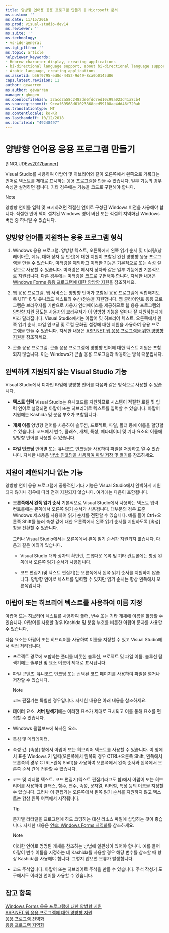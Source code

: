 ```yaml
---
title: 양방향 언어용 응용 프로그램 만들기 | Microsoft 문서
ms.custom: ''
ms.date: 11/15/2016
ms.prod: visual-studio-dev14
ms.reviewer: ''
ms.suite: ''
ms.technology:
- vs-ide-general
ms.tgt_pltfrm: ''
ms.topic: article
helpviewer_keywords:
- Hebrew character display, creating applications
- bi-directional language support, about bi-directional language support
- Arabic language, creating applications
ms.assetid: b56f9795-ed8d-4452-9d49-8ca0b0145d86
caps.latest.revision: 11
author: gewarren
ms.author: gewarren
manager: ghogen
ms.openlocfilehash: 32acd2a58c2482de6fdd7ed10c99a023d41a8cb4
ms.sourcegitcommit: 9ceaf69568d61023868ced59108ae4dd46f720ab
ms.translationtype: MT
ms.contentlocale: ko-KR
ms.lasthandoff: 10/12/2018
ms.locfileid: "49248497"
---
```

# <a name="creating-applications-in-bi-directional-languages"></a>양방향 언어용 응용 프로그램 만들기
[!INCLUDE[vs2017banner](../includes/vs2017banner.md)]

Visual Studio를 사용하여 아랍어 및 히브리어와 같이 오른쪽에서 왼쪽으로 기록되는 언어로 텍스트를 제대로 표시하는 응용 프로그램을 만들 수 있습니다. 일부 기능의 경우 속성만 설정하면 됩니다. 기타 경우에는 기능을 코드로 구현해야 합니다.  
  
> [!NOTE]
>  양방향 언어를 입력 및 표시하려면 적절한 언어로 구성된 Windows 버전을 사용해야 합니다. 적절한 언어 팩이 설치된 Windows 영어 버전 또는 적절히 지역화된 Windows 버전 중 하나일 수 있습니다.  
  
## <a name="types-of-application-that-support-bi-directional-languages"></a>양방향 언어를 지원하는 응용 프로그램 형식  
  
1.  Windows 응용 프로그램. 양방향 텍스트, 오른쪽에서 왼쪽 읽기 순서 및 미러링(창 레이아웃, 메뉴, 대화 상자 등 반전)에 대한 지원이 포함된 완전 양방향 응용 프로그램을 만들 수 있습니다. 미러링을 제외하고 이러한 기능은 기본적으로 또는 속성 설정으로 사용할 수 있습니다. 미러링은 메시지 상자와 같은 일부 기능에만 기본적으로 지원됩니다. 다른 경우에는 미러링을 코드로 구현해야 합니다. 자세한 내용은 [Windows Forms 응용 프로그램에 대한 양방향 지원](http://msdn.microsoft.com/library/7b622fa4-f390-4e4d-b624-83a1917cccf2)을 참조하세요.  
  
2.  웹 응용 프로그램. 웹 서비스는 양방향 언어가 포함된 응용 프로그램에 적합해지도록 UTF-8 및 유니코드 텍스트의 수신/전송을 지원합니다. 웹 클라이언트 응용 프로그램은 브라우저를 기반으로 사용자 인터페이스를 제공하므로 웹 응용 프로그램의 양방향 지원 정도는 사용자의 브라우저가 이 양방향 기능을 얼마나 잘 지원하는지에 따라 달라집니다. Visual Studio에서는 아랍어 및 히브리어 텍스트, 오른쪽에서 왼쪽 읽기 순서, 파일 인코딩 및 로컬 문화권 설정에 대한 지원을 사용하여 응용 프로그램을 만들 수 있습니다. 자세한 내용은 [ASP.NET 웹 응용 프로그램을 위한 양방향 지원](http://msdn.microsoft.com/library/5576f9b1-9b86-41ef-8354-092d366bcd03)을 참조하세요.  
  
3.  콘솔 응용 프로그램. 콘솔 응용 프로그램에 양방향 언어에 대한 텍스트 지원은 포함되지 않습니다. 이는 Windows가 콘솔 응용 프로그램과 작동하는 방식 때문입니다.  
  
## <a name="visual-studio-features-that-are-fully-supported"></a>완벽하게 지원되지 않는 Visual Studio 기능  
 Visual Studio에서 디자인 타임에 양방향 언어를 다음과 같은 방식으로 사용할 수 있습니다.  
  
-   **텍스트 입력** Visual Studio는 유니코드를 지원하므로 시스템이 적절한 로캘 및 입력 언어로 설정되면 아랍어 또는 히브리어로 텍스트를 입력할 수 있습니다. 아랍어 지원에는 Kashida 및 분음 부호가 포함됩니다.  
  
-   **개체 이름** 양방향 언어를 사용하여 솔루션, 프로젝트, 파일, 폴더 등에 이름을 할당할 수 있습니다. 코드에서 변수, 클래스, 개체, 특성, 메타데이터 및 기타 요소의 이름에 양방향 언어를 사용할 수 있습니다.  
  
-   **파일 인코딩** 언어별 또는 유니코드 인코딩을 사용하여 파일을 저장하고 열 수 있습니다. 자세한 내용은 [방법: 인코딩을 사용하여 파일 저장 및 열기](../ide/how-to-save-and-open-files-with-encoding.md)를 참조하세요.  
  
## <a name="features-with-limited-or-no-support"></a>지원이 제한되거나 없는 기능  
 양방향 언어 응용 프로그램에 공통적인 기타 기능은 Visual Studio에서 완벽하게 지원되지 않거나 경우에 따라 전혀 지원되지 않습니다. 여기에는 다음이 포함됩니다.  
  
-   **오른쪽에서 왼쪽 읽기 순서** 기본적으로 Visual Studio에서 사용하는 텍스트 입력 컨트롤에는 왼쪽에서 오른쪽 읽기 순서가 사용됩니다. 대부분의 경우 표준 Windows 제스처를 사용하여 읽기 순서를 전환할 수 있습니다. 예를 들어 Ctrl+오른쪽 Shift를 눌러 속성 값에 대한 오른쪽에서 왼쪽 읽기 순서를 지원하도록 [속성] 창을 전환할 수 있습니다.  
  
     그러나 Visual Studio에서는 오른쪽에서 왼쪽 읽기 순서가 지원되지 않습니다. 다음과 같은 예외가 있습니다.  
  
    -   Visual Studio 대화 상자의 확인란, 드롭다운 목록 및 기타 컨트롤에는 항상 왼쪽에서 오른쪽 읽기 순서가 사용됩니다.  
  
    -   코드 편집기(및 텍스트 편집기)는 오른쪽에서 왼쪽 읽기 순서를 지원하지 않습니다. 양방향 언어로 텍스트를 입력할 수 있지만 읽기 순서는 항상 왼쪽에서 오른쪽입니다.  
  
## <a name="naming-things-using-arabic-or-hebrew-text"></a>아랍어 또는 히브리어 텍스트를 사용하여 이름 지정  
 아랍어 또는 히브리어 텍스트를 사용하여 폴더, 변수 또는 기타 개체에 이름을 할당할 수 있습니다. 아랍어를 사용할 경우 Kashida 및 분음 부호를 비롯한 아랍어 문자를 사용할 수 있습니다.  
  
 다음 요소는 아랍어 또는 히브리어를 사용하여 이름을 지정할 수 있고 Visual Studio에서 직접 처리됩니다.  
  
-   프로젝트 경로에 포함하는 폴더를 비롯한 솔루션, 프로젝트 및 파일 이름. 솔루션 탐색기에는 솔루션 및 요소 이름이 제대로 표시됩니다.  
  
-   파일 콘텐츠. 유니코드 인코딩 또는 선택된 코드 페이지를 사용하여 파일을 열거나 저장할 수 있습니다.  
  
    > [!NOTE]
    >  코드 편집기는 특별한 경우입니다. 자세한 내용은 아래 내용을 참조하세요.  
  
-   데이터 요소. **서버 탐색기**에는 이러한 요소가 제대로 표시되고 이를 통해 요소를 편집할 수 있습니다.  
  
-   Windows 클립보드에 복사된 요소.  
  
-   특성 및 메타데이터.  
  
-   속성 값. [속성] 창에서 아랍어 또는 히브리어 텍스트를 사용할 수 있습니다. 이 창에서 표준 Windows 키 입력(오른쪽에서 왼쪽의 경우 CTRL+오른쪽 Shift, 왼쪽에서 오른쪽의 경우 CTRL+왼쪽 Shift)을 사용하여 오른쪽에서 왼쪽 순서와 왼쪽에서 오른쪽 순서 간에 전환할 수 있습니다.  
  
-   코드 및 리터럴 텍스트. 코드 편집기(텍스트 편집기라고도 함)에서 아랍어 또는 히브리어를 사용하여 클래스, 함수, 변수, 속성, 문자열, 리터럴, 특성 등의 이름을 지정할 수 있습니다. 그러나 이 편집기는 오른쪽에서 왼쪽 읽기 순서를 지원하지 않고 텍스트는 항상 왼쪽 여백에서 시작됩니다.  
  
    > [!TIP]
    >  문자열 리터럴을 프로그램에 하드 코딩하는 대신 리소스 파일에 삽입하는 것이 좋습니다. 자세한 내용은 [연습: Windows Forms 지역화](http://msdn.microsoft.com/en-us/9a96220d-a19b-4de0-9f48-01e5d82679e5)를 참조하세요.  
  
    > [!NOTE]
    >  이러한 언어로 명명된 개체를 참조하는 방법에 일관성이 있어야 합니다. 예를 들어 아랍어 변수 이름을 지정하는 데 Kashida를 사용할 경우 해당 변수를 참조할 때 항상 Kashida를 사용해야 합니다. 그렇지 않으면 오류가 발생합니다.  
  
-   코드 주석입니다. 아랍어 또는 히브리어로 주석을 만들 수 있습니다. 주석 작성기 도구에서도 이러한 언어를 사용할 수 있습니다.  
  
## <a name="see-also"></a>참고 항목  
 [Windows Forms 응용 프로그램에 대한 양방향 지원](http://msdn.microsoft.com/library/7b622fa4-f390-4e4d-b624-83a1917cccf2)   
 [ASP.NET 웹 응용 프로그램에 대한 양방향 지원](http://msdn.microsoft.com/library/5576f9b1-9b86-41ef-8354-092d366bcd03)   
 [응용 프로그램 전역화](../ide/globalizing-applications.md)   
 [응용 프로그램 지역화](../ide/localizing-applications.md)

